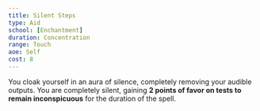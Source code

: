 ```yaml
---
title: Silent Steps
type: Aid
school: [Enchantment]
duration: Concentration
range: Touch
aoe: Self
cost: 8
---
```

You cloak yourself in an aura of silence, completely removing your audible outputs. You are completely silent, gaining **2 points of favor on tests to remain inconspicuous** for the duration of the spell.
